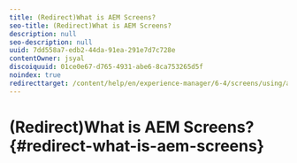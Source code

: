 ```yaml
---
title: (Redirect)What is AEM Screens?
seo-title: (Redirect)What is AEM Screens?
description: null
seo-description: null
uuid: 7dd558a7-edb2-44da-91ea-291e7d7c728e
contentOwner: jsyal
discoiquuid: 01ce0e67-d765-4931-abe6-8ca753265d5f
noindex: true
redirecttarget: /content/help/en/experience-manager/6-4/screens/using/aem-screens-introduction
---
```


# (Redirect)What is AEM Screens?{#redirect-what-is-aem-screens}

